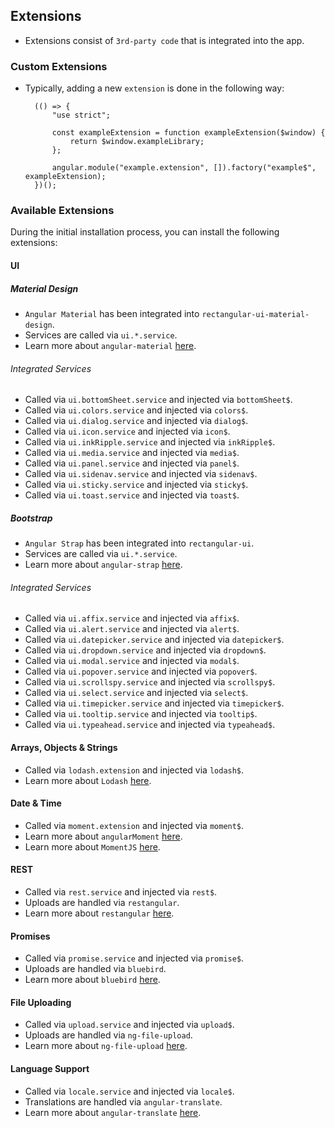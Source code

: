 ## Extensions
- Extensions consist of `3rd-party code` that is integrated into the app.

### Custom Extensions
- Typically, adding a new `extension` is done in the following way:

		(() => {
			"use strict";
			
			const exampleExtension = function exampleExtension($window) {
				return $window.exampleLibrary;
			};

			angular.module("example.extension", []).factory("example$", exampleExtension);
		})();

### Available Extensions

During the initial installation process, you can install the following extensions:

#### UI

##### Material Design
- `Angular Material` has been integrated into `rectangular-ui-material-design`.
- Services are called via `ui.*.service`.
- Learn more about `angular-material` [here](https://material.angularjs.org/latest/).

###### Integrated Services
- Called via `ui.bottomSheet.service` and injected via `bottomSheet$`.
- Called via `ui.colors.service` and injected via `colors$`.
- Called via `ui.dialog.service` and injected via `dialog$`.
- Called via `ui.icon.service` and injected via `icon$`.
- Called via `ui.inkRipple.service` and injected via `inkRipple$`.
- Called via `ui.media.service` and injected via `media$`.
- Called via `ui.panel.service` and injected via `panel$`.
- Called via `ui.sidenav.service` and injected via `sidenav$`.
- Called via `ui.sticky.service` and injected via `sticky$`.
- Called via `ui.toast.service` and injected via `toast$`.

##### Bootstrap
- `Angular Strap` has been integrated into `rectangular-ui`.
- Services are called via `ui.*.service`.
- Learn more about `angular-strap` [here](https://mgcrea.github.io/angular-strap/).

###### Integrated Services
- Called via `ui.affix.service` and injected via `affix$`.
- Called via `ui.alert.service` and injected via `alert$`.
- Called via `ui.datepicker.service` and injected via `datepicker$`.
- Called via `ui.dropdown.service` and injected via `dropdown$`.
- Called via `ui.modal.service` and injected via `modal$`.
- Called via `ui.popover.service` and injected via `popover$`.
- Called via `ui.scrollspy.service` and injected via `scrollspy$`.
- Called via `ui.select.service` and injected via `select$`.
- Called via `ui.timepicker.service` and injected via `timepicker$`.
- Called via `ui.tooltip.service` and injected via `tooltip$`.
- Called via `ui.typeahead.service` and injected via `typeahead$`.

#### Arrays, Objects & Strings
- Called via `lodash.extension` and injected via `lodash$`.
- Learn more about `Lodash` [here](https://example.com/docs/4.16.6).

#### Date & Time
- Called via `moment.extension` and injected via `moment$`.
- Learn more about `angularMoment` [here](https://github.com/urish/angular-moment).
- Learn more about `MomentJS` [here](http://momentjs.com/docs/).

#### REST
- Called via `rest.service` and injected via `rest$`.
- Uploads are handled via `restangular`.
- Learn more about `restangular` [here](https://github.com/mgonto/restangular).

#### Promises
- Called via `promise.service` and injected via `promise$`.
- Uploads are handled via `bluebird`.
- Learn more about `bluebird` [here](https://github.com/petkaantonov/bluebird).

#### File Uploading
- Called via `upload.service` and injected via `upload$`.
- Uploads are handled via `ng-file-upload`.
- Learn more about `ng-file-upload` [here](https://github.com/danialfarid/ng-file-upload).

#### Language Support
- Called via `locale.service` and injected via `locale$`.
- Translations are handled via `angular-translate`.
- Learn more about `angular-translate` [here](https://angular-translate.github.io/).

